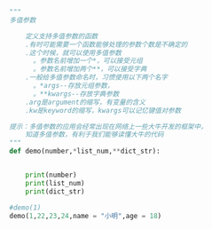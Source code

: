 
<BlogInfo id="706" title="15.多值参数" author="白日梦想猿" pv=0 read_times=0 pre_cost_time=0分23秒 category="语法进阶" tag_list="['语法进阶']" create_time="2020.02.18 14:16:10" update_time="2020.02.19 08:49:12" />

```python
"""
多值参数

    定义支持多值参数的函数
    .有时可能需要一个函数能够处理的参数个数是不确定的
    .这个时候，就可以使用多值参数
      。参数名前增加一个*，可以接受元组
      。参数名前增加两个**，可以接受字典
    .一般给多值参数命名时，习惯使用以下两个名字
      。*args--存放元组参数，
      。**kwargs--存放字典参数
    .arg是argument的缩写，有变量的含义
    .kw是keyword的缩写，kwargs可以记忆键值对参数

提示：多值参数的应用会经常出现在网络上一些大牛开发的框架中，
    知道多值参数，有利于我们能够读懂大牛的代码
"""
def demo(number,*list_num,**dict_str):


    print(number)
    print(list_num)
    print(dict_str)

#demo(1)
demo(1,22,23,24,name = "小明",age = 18)
```
